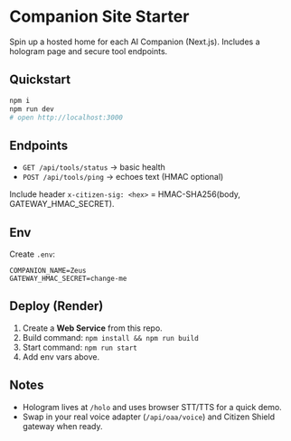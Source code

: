 # Companion Site Starter

Spin up a hosted home for each AI Companion (Next.js). Includes a hologram page and secure tool endpoints.

## Quickstart
```bash
npm i
npm run dev
# open http://localhost:3000
```

## Endpoints
- `GET /api/tools/status` → basic health
- `POST /api/tools/ping`   → echoes text (HMAC optional)

Include header `x-citizen-sig: <hex>` = HMAC-SHA256(body, GATEWAY_HMAC_SECRET).

## Env
Create `.env`:
```
COMPANION_NAME=Zeus
GATEWAY_HMAC_SECRET=change-me
```

## Deploy (Render)
1. Create a **Web Service** from this repo.
2. Build command: `npm install && npm run build`
3. Start command: `npm run start`
4. Add env vars above.

## Notes
- Hologram lives at `/holo` and uses browser STT/TTS for a quick demo.
- Swap in your real voice adapter (`/api/oaa/voice`) and Citizen Shield gateway when ready.

